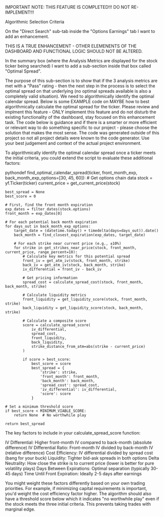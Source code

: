 IMPORTANT NOTE: THIS FEATURE IS COMPLETED!!! DO NOT RE-IMPLEMENT!!!


Algorithmic Selection Criteria

On the "Direct Search" sub-tab inside the "Options Earnings" tab I want to add an enhancement.

THIS IS A TRUE ENHANCEMENT - OTHER ELEMENENTS OF THE DASHBOARD AND FUNCTIONAL LOGIC SHOULD NOT BE ALTERED.

In the summary box (where the Analysis Metrics are displayed for the stock ticker being searched) I want to add a sub-section inside that box called "Optimal Spread".

The purpose of this sub-section is to show that if the 3 analysis metrics are met with a "Pass" rating - then the next step in the process is to select the optimal spread on that underlying (no optimal spreads available is also a completely valid situation).  We need to algorithmically identify the optimal calendar spread.  Below is some EXAMPLE code on MAYBE how to best algorithmically calculate the optimal spread for the ticker.  Please review and implment this feature - ONLY implement this feature and do not disturb the existing functionality of the dashboard, stay focused on this enhancement task.  The code below is guidance and if there is a smarter or more efficient or relevant way to do something specific to our project - please choose the solution that makes the most sense.  The code was generated outside of this project so not all project details were known to the code generator.  Use your best judgement and context of the actual project environment.

To algorithmically identify the optimal calendar spread once a ticker meets the initial criteria, you could extend the script to evaluate these additional factors:

pythondef find_optimal_calendar_spread(ticker, front_month_exp, back_month_exp_options=[30, 45, 60]):
    # Get options chain data
    stock = yf.Ticker(ticker)
    current_price = get_current_price(stock)
    
    best_spread = None
    best_score = 0
    
    # First, find the front month expiration
    exp_dates = filter_dates(stock.options)
    front_month = exp_dates[0]
    
    # For each potential back month expiration
    for days_out in back_month_exp_options:
        target_date = (datetime.today() + timedelta(days=days_out)).date()
        back_month = find_closest_expiration(exp_dates, target_date)
        
        # For each strike near current price (e.g., ±10%)
        for strike in get_strikes_near_price(stock, front_month, current_price, range_percent=10):
            # Calculate key metrics for this potential spread
            front_iv = get_atm_iv(stock, front_month, strike)
            back_iv = get_atm_iv(stock, back_month, strike)
            iv_differential = front_iv - back_iv
            
            # Get pricing information
            spread_cost = calculate_spread_cost(stock, front_month, back_month, strike)
            
            # Calculate liquidity metrics
            front_liquidity = get_liquidity_score(stock, front_month, strike)
            back_liquidity = get_liquidity_score(stock, back_month, strike)
            
            # Calculate a composite score
            score = calculate_spread_score(
                iv_differential, 
                spread_cost,
                front_liquidity,
                back_liquidity,
                strike_distance_from_atm=abs(strike - current_price)
            )
            
            if score > best_score:
                best_score = score
                best_spread = {
                    'strike': strike,
                    'front_month': front_month,
                    'back_month': back_month,
                    'spread_cost': spread_cost,
                    'iv_differential': iv_differential,
                    'score': score
                }
    
    # Set a minimum threshold score
    if best_score < MINIMUM_VIABLE_SCORE:
        return None  # No worthwhile play
    
    return best_spread


The key factors to include in your calculate_spread_score function:

IV Differential: Higher front-month IV compared to back-month (absolute difference)
IV Differential Ratio: Front-month IV divided by back-month IV (relative difference)
Cost Efficiency: IV differential divided by spread cost (bang for your buck)
Liquidity: Tighter bid-ask spreads in both options
Delta Neutrality: How close the strike is to current price (lower is better for pure volatility plays)
Days Between Expirations: Optimal separation (typically 30-45 days)
Time Until Front Expiration: Ideally 2-5 days after earnings

You might weight these factors differently based on your own trading priorities. For example, if minimizing capital requirements is important, you'd weight the cost efficiency factor higher.
The algorithm should also have a threshold score below which it indicates "no worthwhile play" even if the stock meets the three initial criteria. This prevents taking trades with marginal edge.